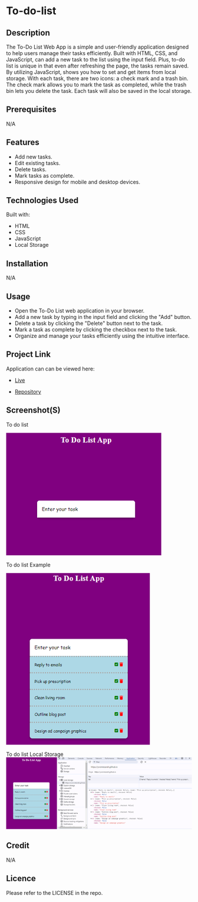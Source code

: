 # To-do-list

## Description
The To-Do List Web App is a simple and user-friendly application designed to help users manage their tasks efficiently. Built with HTML, CSS, and JavaScript, can add a new task to the list using the input field. Plus, to-do list is unique in that even after refreshing the page, the tasks remain saved. By utilizing JavaScript, shows you how to set and get items from local storage. With each task, there are two icons: a check mark and a trash bin. The check mark allows you to mark the task as completed, while the trash bin lets you delete the task. Each task will also be saved in the local storage.

## Prerequisites
N/A

## Features
* Add new tasks.
* Edit existing tasks.
* Delete tasks.
* Mark tasks as complete.
* Responsive design for mobile and desktop devices.

## Technologies Used
Built with:
* HTML
* CSS
* JavaScript
* Local Storage

## Installation
N/A

## Usage
* Open the To-Do List web application in your browser.
* Add a new task by typing in the input field and clicking the "Add" button.
* Delete a task by clicking the "Delete" button next to the task.
* Mark a task as complete by clicking the checkbox next to the task.
* Organize and manage your tasks efficiently using the intuitive interface.

## Project Link
Application can can be viewed here: 
* [Live](https://yvonnesarah.github.io/To-do-list/)

* [Repository](https://github.com/yvonnesarah/To-do-list)

## Screenshot(S)
To do list


![Screenshot](assets/images/to-do-list.png "To do list")

To do list Example


![Screenshot](assets/images/to-do-list-example.png "To do list Example")

To do list Local Storage
![Screenshot](assets/images/to-do-list-local-storage.png "To do list local storage")

## Credit
N/A

## Licence
Please refer to the LICENSE in the repo.